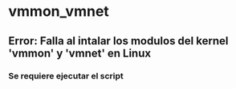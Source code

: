 # vmmon_vmnet

## Error: Falla al intalar los modulos del kernel 'vmmon' y 'vmnet' en Linux
### Se requiere ejecutar el script 
